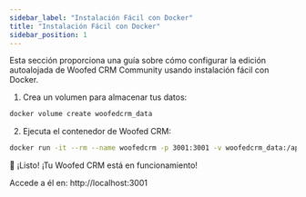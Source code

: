 ```yaml
---
sidebar_label: "Instalación Fácil con Docker"
title: "Instalación Fácil con Docker"
sidebar_position: 1
---
```


Esta sección proporciona una guía sobre cómo configurar la edición autoalojada de Woofed CRM Community usando instalación fácil con Docker.

1. Crea un volumen para almacenar tus datos:

```bash
docker volume create woofedcrm_data
```

2. Ejecuta el contenedor de Woofed CRM:

```bash
docker run -it --rm --name woofedcrm -p 3001:3001 -v woofedcrm_data:/app/storage douglara/woofedcrm:easy-install-latest
```

🎉 ¡Listo! ¡Tu Woofed CRM está en funcionamiento!

Accede a él en: http://localhost:3001
